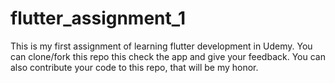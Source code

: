 # flutter_assignment_1

This is my first assignment of learning flutter development in Udemy. You can clone/fork this repo this check the app and give your feedback. You can also contribute your code to this repo, that will be my honor.
